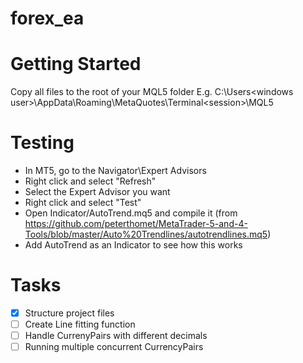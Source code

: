 # forex_ea

Getting Started
===============
Copy all files to the root of your MQL5 folder
E.g. C:\Users\<windows user>\AppData\Roaming\MetaQuotes\Terminal\<session>\MQL5

Testing
===============
- In MT5, go to the Navigator\Expert Advisors
- Right click and select "Refresh"
- Select the Expert Advisor you want
- Right click and select "Test"
- Open Indicator/AutoTrend.mq5 and compile it (from https://github.com/peterthomet/MetaTrader-5-and-4-Tools/blob/master/Auto%20Trendlines/autotrendlines.mq5)
- Add AutoTrend as an Indicator to see how this works

Tasks
===============
- [x] Structure project files
- [ ] Create Line fitting function
- [ ] Handle CurrenyPairs with different decimals
- [ ] Running multiple concurrent CurrencyPairs
